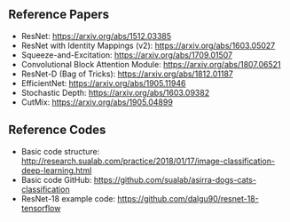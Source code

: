 ## Reference Papers
- ResNet: https://arxiv.org/abs/1512.03385
- ResNet with Identity Mappings (v2): https://arxiv.org/abs/1603.05027
- Squeeze-and-Excitation: https://arxiv.org/abs/1709.01507
- Convolutional Block Attention Module: https://arxiv.org/abs/1807.06521
- ResNet-D (Bag of Tricks): https://arxiv.org/abs/1812.01187
- EfficientNet: https://arxiv.org/abs/1905.11946
- Stochastic Depth: https://arxiv.org/abs/1603.09382
- CutMix: https://arxiv.org/abs/1905.04899

## Reference Codes
- Basic code structure: http://research.sualab.com/practice/2018/01/17/image-classification-deep-learning.html
- Basic code GitHub: https://github.com/sualab/asirra-dogs-cats-classification
- ResNet-18 example code: https://github.com/dalgu90/resnet-18-tensorflow
